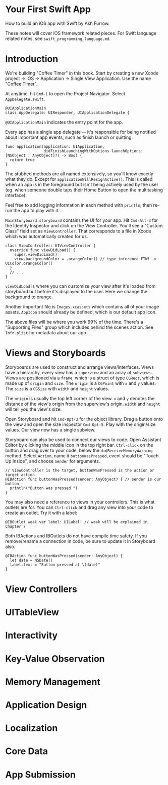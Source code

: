 # Your First Swift App

How to build an iOS app with Swift by Ash Furrow.

These notes will cover iOS framework related pieces. For Swift language related notes, see 
`swift_programming_language.md`.

# Introduction

We're building "Coffee Timer" in this book. Start by creating a new Xcode project -> iOS -> 
Application -> Single View Application. Use the name "Coffee Timer".

At anytime, hit `Cmd-1` to open the Project Navigator. Select `AppDelegate.swift`.

    @UIApplicationMain
    class AppDelegate: UIResponder, UIApplicationDelegate {

`@UIApplicationMain` indicates the entry point for the app.

Every app has a single app delegate -- it's responsible for being notified about important app
events, such as finish launch or quitting.

    func application(application: UIApplication, 
                     didFinishLaunchingWithOptions launchOptions: [NSObject : AnyObject]?) -> Bool {
      return true
    }

The stubbed methods are all named extensively, so you'll know exactly what they do. Except for
`applicationWillResignActive()`. This is called when an app is in the foreground but isn't being
actively used by the user (eg. when someone double taps their Home Button to open the multitasking
interface).

Feel free to add logging information in each method with `println`, then re-run the app to play
with it.

`MainStoryboard.storyboard` contains the UI for your app. Hit `Cmd-Alt-3` for the Identity Inspector
and click on the View Controller. You'll see a "Custom Class" field set as `ViewController`. That
corresponds to a file in Xcode which was automatically created for us.

    class ViewController: UIViewController {
      override func viewDidLoad() {
        super.viewDidLoad()
        view.backgroundColor = .orangeColor() // type inference FTW! -> UIColor.orangeColor()
      }
      // ...
    }

`viewDidLoad` is where you can customize your view after it's loaded from storyboard but before it's
displayed to the user. Here we change the background to orange.

Another important file is `Images.xcassets` which contains all of your image assets. `AppIcon` should
already be defined, which is our default app icon.

The above files will be where you work 99% of the time. There's a "Supporting Files" group which
includes behind the scenes action. See `Info.plist` for metadata about our app.

# Views and Storyboards

Storyboards are used to construct and arrange views/interfaces. Views have a hierarchy, every view
has a `superview` and an array of `subviews`. Views are positioned via a `frame`, which is a struct
of type `CGRect`, which is made up of `origin` and `size`. The `origin` is a `CGPoint` with `x` and
`y` values. The `size` is a `CGSize` with `width` and `height` values.

The `origin` is usually the top left corner of the view. `x` and `y` denotes the distance of the
view's origin from the superview's origin. `width` and `height` will tell you the view's size.

Open Storyboard and hit `Cmd-Opt-3` for the object library. Drag a button onto the view and open
the size inspector `Cmd-Opt-5`. Play with the origin/size values. Our view now has a single subview.

Storyboard can also be used to connect our views to code. Open Assistant Editor by clicking the
middle icon in the top right bar. `Ctrl-click` on the button and drag over to your code, below the
`didReceiveMemoryWarning` method. Select `Action`, name it `buttonWasPressed`, event should be
"Touch Up Inside", and choose `Sender` for arguments.

    // ViewController is the target, buttonWasPressed is the action or target action
    @IBAction func buttonWasPressed(sender: AnyObject) { // sender is our button
      println("Button was pressed.")
    }

You may also need a reference to views in your controllers. This is what outlets are for. You can
`Ctrl-click` and drag any view into your code to create an outlet. Try it with a label:

    @IBOutlet weak var label: UILabel! // weak will be explained in Chapter 7

Both IBActions and IBOutlets do not have compile time safety. If you remove/rename a connection in
code, be sure to update it in Storyboard also.

    @IBAction func buttonWasPressed(sender: AnyObject) {
      let date = NSDate()
      label.text = "Button pressed at \(date)"
    }

# View Controllers

# UITableView

# Interactivity

# Key-Value Observation

# Memory Management

# Application Design

# Localization

# Core Data

# App Submission
